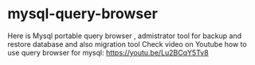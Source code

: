 # mysql-query-browser
Here is Mysql portable query browser , admistrator tool for backup and restore database and also migration tool
Check video on Youtube how to use query browser for mysql: https://youtu.be/Lu2BCqY5Tv8
